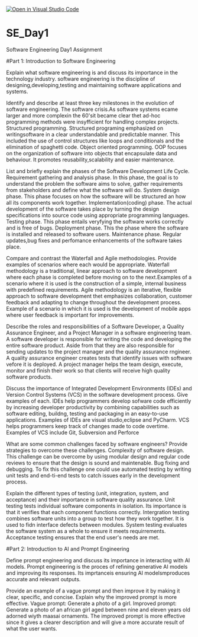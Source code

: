 [![Open in Visual Studio Code](https://classroom.github.com/assets/open-in-vscode-2e0aaae1b6195c2367325f4f02e2d04e9abb55f0b24a779b69b11b9e10269abc.svg)](https://classroom.github.com/online_ide?assignment_repo_id=18375058&assignment_repo_type=AssignmentRepo)
# SE_Day1
Software Engineering Day1 Assignment

#Part 1: Introduction to Software Engineering

Explain what software engineering is and discuss its importance in the technology industry.
software engineering is the discipline of designing,developing,testing and maintaining software applications and systems.


Identify and describe at least three key milestones in the evolution of software engineering.
The software crisis.As software systems ecame larger and more complexin the 60'sit became clear thet ad-hoc programming methods were insyfficient for handling complex projects.
Structured programming. Structured programing emphasized on writingsoftware in a clear understandable and predictable manner. This included the use of control structures like loops and conditionals and the elimination of spaghetti code.
Object oriented programming. OOP focuses on the organization of software into objects that encapsulate data and behaviour. It promotes reusability,scalability and easier maintenance.

List and briefly explain the phases of the Software Development Life Cycle.
Requirement gathering and analysis phase. In this phase, the goal is to understand the problem the software aims to solve, gather requirements from stakeholders and define what the software will do.
System design phase. This phase focuses on how the software will be structured an how all its components work together.
Implementation(coding) phase. The actual development of the software takes place by turning the design specifications into source code using appropriate programming languages.
Testing phase. This phase entails  veryfying the software works correctly and is free of bugs.
Deployment phase. This the phase where the software is installed and released to software users.
Maintenance phase. Regular updates,bug fixes and perfomance enhancements of the software takes place.

Compare and contrast the Waterfall and Agile methodologies. Provide examples of scenarios where each would be appropriate.
Waterfall methodology is a traditional, linear approach to software development where each phase is completed before moving on to the next.Examples of a scenario where it is used is the construction of a simple, internal business with predefined requirements.
Agile methodology is an iterative, flexible approach to software development thet emphasizes collaboration, customer feedback and adapting to change throughout the development process. Example of a scenario in which it is used is the development of mobile apps where user feedback is important for improvements.

Describe the roles and responsibilities of a Software Developer, a Quality Assurance Engineer, and a Project Manager in a software engineering team.
A software developer is responsible for writing the code and developing the entire software product. Aside from that they are also responsible for sending updates to the project manager and the quality assurance rngineer.
A quality assurance engineer creates tests that identify issues with software vefore it is deployed.
A project manager helps the team design, execute, monitor and finish their work so that clients will receive high quality software products.

Discuss the importance of Integrated Development Environments (IDEs) and Version Control Systems (VCS) in the software development process. Give examples of each.
IDEs help programmers develop sofware code efficiently by increasing developer productivity by combining capabilities such as software editing, buildng, testing and packaging in an easy-to-use applications. Examples of IDEs are visual studio,eclipse and PyCharm.
VCS helps programmers keep track of changes made to code overtime. Examples of VCS include Git, Subversion and Perforce

What are some common challenges faced by software engineers? Provide strategies to overcome these challenges.
Complexity of software design. This challenge can be overcome by using modular design and regular code reviews to ensure that the design is sound and maintenable.
Bug fixing and debugging. To fix this challenge one could use automated testing by writing unit tests and end-ti-end tests to catch issues early in the development process.

Explain the different types of testing (unit, integration, system, and acceptance) and their importance in software quality assurance.
Unit testing tests individual software components in isolation. Its importance is that it verifies that each component functions correctly.
Intergration testing combines software units into a group to test how they work together. It is used to fidn interface defects between modules.
System testing evaluates the software system as a whole to ensure it meets requirrements.
Acceptance testing ensures that the end user's needs are met.

#Part 2: Introduction to AI and Prompt Engineering


Define prompt engineering and discuss its importance in interacting with AI models.
Prompt engineering is the proces of refining generative AI  models and improving its responses. Its imprtanceis ensuring AI modelsmproduces accurate and relevant outputs.

Provide an example of a vague prompt and then improve it by making it clear, specific, and concise. Explain why the improved prompt is more effective.
Vague prompt: Generate a photo of a girl.
Improved prompt: Generate a photo of an african girl aged between nine and eleven years old adorned wiyth maasai ornaments.
The improved prompt is more effective since it gives a clearer description and will give a more accurate result of what the user wants.

